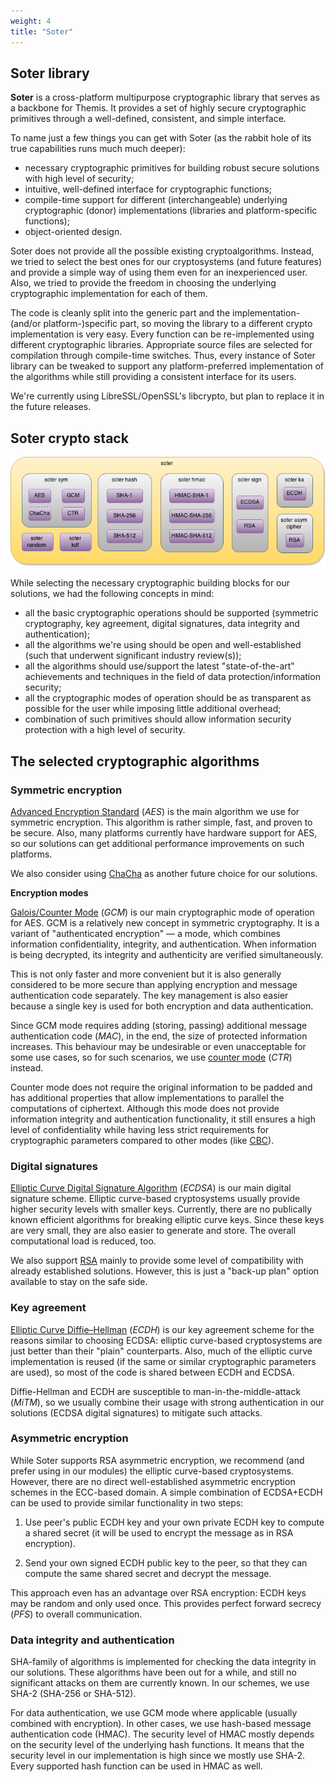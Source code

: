 ```yaml
---
weight: 4
title: "Soter"
---
```


## Soter library

**Soter** is a cross-platform multipurpose cryptographic library that serves as a backbone for Themis. It provides a set of highly secure cryptographic primitives through a well-defined, consistent, and simple interface. 

To name just a few things you can get with Soter (as the rabbit hole of its true capabilities runs much much deeper):

* necessary cryptographic primitives for building robust secure solutions with high level of security;
* intuitive, well-defined interface for cryptographic functions;
* compile-time support for different (interchangeable) underlying cryptographic (donor) implementations (libraries and platform-specific functions);
* object-oriented design.

Soter does not provide all the possible existing cryptoalgorithms. Instead, we tried to select the best ones for our cryptosystems (and future features) and provide a simple way of using them even for an inexperienced user. Also, we tried to provide the freedom in choosing the underlying cryptographic implementation for each of them.
 
The code is cleanly split into the generic part and the implementation-(and/or platform-)specific part, so moving the library to a different crypto implementation is very easy. Every function can be re-implemented using different cryptographic libraries. Appropriate source files are selected for compilation through compile-time switches. Thus, every instance of Soter library can be tweaked to support any platform-preferred implementation of the algorithms while still providing a consistent interface for its users.

We're currently using LibreSSL/OpenSSL's libcrypto, but plan to replace it in the future releases.


## Soter crypto stack

![](/files/wiki/soter.png)

While selecting the necessary cryptographic building blocks for our solutions, we had the following concepts in mind:

* all the basic cryptographic operations should be supported (symmetric cryptography, key agreement, digital signatures, data integrity and authentication);
* all the algorithms we're using should be open and well-established (such that underwent significant industry review(s));
* all the algorithms should use/support the latest "state-of-the-art" achievements and techniques in the field of data protection/information security;
* all the cryptographic modes of operation should be as transparent as possible for the user while imposing little additional overhead;
* combination of such primitives should allow information security protection with a high level of security.

## The selected cryptographic algorithms

### Symmetric encryption

[Advanced Encryption Standard](https://en.wikipedia.org/wiki/Advanced_Encryption_Standard) (_AES_) is the main algorithm we use for symmetric encryption. This algorithm is rather simple, fast, and proven to be secure. Also, many platforms currently have hardware support for AES, so our solutions can get additional performance improvements on such platforms. 

We also consider using [ChaCha](https://en.wikipedia.org/wiki/Salsa20#ChaCha_variant) as another future choice for our solutions.

**Encryption modes**

[Galois/Counter Mode](https://en.wikipedia.org/wiki/Galois/Counter_Mode) (_GCM_) is our main cryptographic mode of operation for AES. GCM is a relatively new concept in symmetric cryptography. It is a variant of "authenticated encryption" — a mode, which combines information confidentiality, integrity, and authentication. When information is being decrypted, its integrity and authenticity are verified simultaneously. 

This is not only faster and more convenient but it is also generally considered to be more secure than applying encryption and message authentication code separately. The key management is also easier because a single key is used for both encryption and data authentication.

Since GCM mode requires adding (storing, passing) additional message authentication code (_MAC_), in the end, the size of protected information increases. This behaviour may be undesirable or even unacceptable for some use cases, so for such scenarios, we use [counter mode](https://en.wikipedia.org/wiki/Block_cipher_mode_of_operation#Counter_(CTR)) (_CTR_) instead. 

Counter mode does not require the original information to be padded and has additional properties that allow implementations to parallel the computations of ciphertext. Although this mode does not provide information integrity and authentication functionality, it still ensures a high level of confidentiality while having less strict requirements for cryptographic parameters compared to other modes (like [CBC](https://en.wikipedia.org/wiki/Block_cipher_mode_of_operation#Cipher_Block_Chaining_(CBC))).

### Digital signatures

[Elliptic Curve Digital Signature Algorithm](https://en.wikipedia.org/wiki/Elliptic_Curve_Digital_Signature_Algorithm) (_ECDSA_) is our main digital signature scheme. Elliptic curve-based cryptosystems usually provide higher security levels with smaller keys. Currently, there are no publically known efficient algorithms for breaking elliptic curve keys. Since these keys are very small, they are also easier to generate and store. The overall computational load is reduced, too.

We also support [RSA](https://en.wikipedia.org/wiki/RSA_(cryptosystem)) mainly to provide some level of compatibility with already established solutions. However, this is just a "back-up plan" option available to stay on the safe side.

### Key agreement

[Elliptic Curve Diffie–Hellman](https://en.wikipedia.org/wiki/Elliptic-curve_Diffie%E2%80%93Hellman) (_ECDH_) is our key agreement scheme for the reasons similar to choosing ECDSA: elliptic curve-based cryptosystems are just better than their "plain" counterparts. Also, much of the elliptic curve implementation is reused (if the same or similar cryptographic parameters are used), so most of the code is shared between ECDH and ECDSA.

Diffie-Hellman and ECDH are susceptible to man-in-the-middle-attack (_MiTM_), so we usually combine their usage with strong authentication in our solutions (ECDSA digital signatures) to mitigate such attacks.

### Asymmetric encryption

While Soter supports RSA asymmetric encryption, we recommend (and prefer using in our modules) the elliptic curve-based cryptosystems. However, there are no direct well-established asymmetric encryption schemes in the ECC-based domain. A simple combination of ECDSA+ECDH can be used to provide similar functionality in two steps:

1. Use peer's public ECDH key and your own private ECDH key to compute a shared secret (it will be used to encrypt the message as in RSA encryption).

2. Send your own signed ECDH public key to the peer, so that they can compute the same shared secret and decrypt the message.

This approach even has an advantage over RSA encryption: ECDH keys may be random and only used once. This provides perfect forward secrecy (_PFS_) to overall communication.

### Data integrity and authentication

SHA-family of algorithms is implemented for checking the data integrity in our solutions. These algorithms have been out for a while, and still no significant attacks on them are currently known. In our schemes, we use SHA-2 (SHA-256 or SHA-512).

For data authentication, we use GCM mode where applicable (usually combined with encryption). In other cases, we use hash-based message authentication code (HMAC). The security level of HMAC mostly depends on the security level of the underlying hash functions. It means that the security level in our implementation is high since we mostly use SHA-2. Every supported hash function can be used in HMAC as well.
